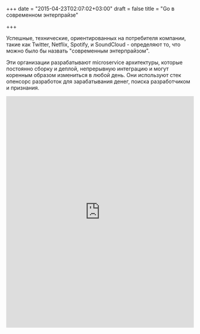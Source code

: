 +++
date = "2015-04-23T02:07:02+03:00"
draft = false
title = "Go в современном энтерпрайзе"

+++

<p>Успешные, технические, ориентированных на потребителя компании, такие как Twitter, Netflix, Spotify, и SoundCloud - определяют то, что можно было бы назвать &quot;современным энтерпрайзом&quot;.</p>

<p>Эти организации разрабатывают microservice архитектуры, которые постоянно сборку и деплой, непрерывную интеграцию и могут коренным образом измениться в любой день. Они используют стек опенсорс разработок для зарабатывания денег, поиска разработчиком и признания.</p>
 <iframe width="100%" height="620" src="http://www.youtube.com/embed/GM39Be_OhLM" frameborder="0" allowfullscreen></iframe>